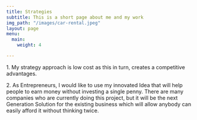 ```yaml
---
title: Strategies
subtitle: This is a short page about me and my work
img_path: "/images/car-rental.jpeg"
layout: page
menu:
  main:
    weight: 4

---
```

1\. My strategy approach is low cost as this in turn, creates a competitive advantages.

2\. As Entrepreneurs, I would like to use my innovated Idea that will help people to earn money without investing a single penny. There are many companies who are currently doing this project, but it will be the next Generation Solution for the existing business which will allow anybody can easily afford it without thinking twice.